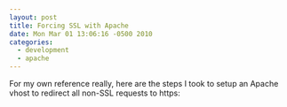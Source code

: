 ```yaml
---
layout: post
title: Forcing SSL with Apache
date: Mon Mar 01 13:06:16 -0500 2010
categories:
  - development
  - apache
---
```

For my own reference really, here are the steps I took to setup an Apache vhost 
to redirect all non-SSL requests to https:

<script src="http://gist.github.com/318614.js?file=default.conf"> </script>

